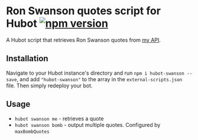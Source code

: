 # Ron Swanson quotes script for Hubot [![npm version](https://badge.fury.io/js/hubot-swanson.svg)](https://www.npmjs.com/package/hubot-swanson)

A Hubot script that retrieves Ron Swanson quotes from [my API](https://github.com/jamesseanwright/ron-swanson-quotes).

## Installation

Navigate to your Hubot instance's directory and run `npm i hubot-swanson --save`, and add `"hubot-swanson"` to the array in the `external-scripts.json` file. Then simply redeploy your bot.

## Usage

* `hubot swanson me` - retrieves a quote
* `hubot swanson bomb` - output multiple quotes. Configured by `maxBombQuotes`
